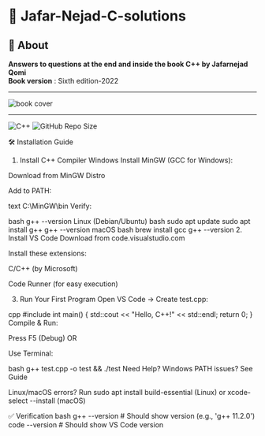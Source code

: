 # 🚀 Jafar-Nejad-C-solutions  

<h2 style="border-bottom: none !important;">📖 About</h2> 

**Answers to questions at the end and inside the book C++ by Jafarnejad Qomi**     
**Book version** : Sixth edition-2022  
***
![book cover](https://github.com/user-attachments/assets/49310247-fc44-4daa-947e-67f21ec19150)
***
![C++](https://img.shields.io/badge/C++-00599C?style=flat&logo=c%2B%2B&logoColor=white)
![GitHub Repo Size](https://img.shields.io/github/repo-size/pedram-farrokhi/Jafar-Nejad-C-solutions)  

🛠 Installation Guide
1. Install C++ Compiler
Windows
Install MinGW (GCC for Windows):

Download from MinGW Distro

Add to PATH:

text
C:\MinGW\bin
Verify:

bash
g++ --version
Linux (Debian/Ubuntu)
bash
sudo apt update
sudo apt install g++
g++ --version
macOS
bash
brew install gcc
g++ --version
2. Install VS Code
Download from code.visualstudio.com

Install these extensions:

C/C++ (by Microsoft)

Code Runner (for easy execution)

3. Run Your First Program
Open VS Code → Create test.cpp:

cpp
#include <iostream>
int main() {
    std::cout << "Hello, C++!" << std::endl;
    return 0;
}
Compile & Run:

Press F5 (Debug) OR

Use Terminal:

bash
g++ test.cpp -o test && ./test
Need Help?
Windows PATH issues? See Guide

Linux/macOS errors? Run sudo apt install build-essential (Linux) or xcode-select --install (macOS)

✅ Verification
bash
g++ --version  # Should show version (e.g., 'g++ 11.2.0')
code --version # Should show VS Code version
